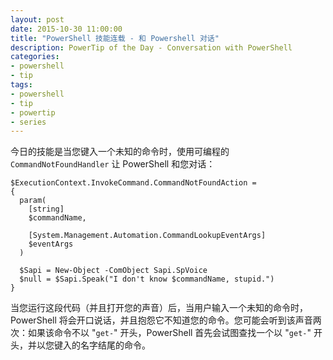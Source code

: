 ```yaml
---
layout: post
date: 2015-10-30 11:00:00
title: "PowerShell 技能连载 - 和 Powershell 对话"
description: PowerTip of the Day - Conversation with PowerShell
categories:
- powershell
- tip
tags:
- powershell
- tip
- powertip
- series
---
```

今日的技能是当您键入一个未知的命令时，使用可编程的 `CommandNotFoundHandler` 让 PowerShell 和您对话：

    $ExecutionContext.InvokeCommand.CommandNotFoundAction =
    {
      param(
        [string]
        $commandName,
    
        [System.Management.Automation.CommandLookupEventArgs]
        $eventArgs
      )
    
      $Sapi = New-Object -ComObject Sapi.SpVoice
      $null = $Sapi.Speak("I don't know $commandName, stupid.")
    }

当您运行这段代码（并且打开您的声音）后，当用户输入一个未知的命令时，PowerShell 将会开口说话，并且抱怨它不知道您的命令。您可能会听到该声音两次：如果该命令不以 "`get-`" 开头，PowerShell 首先会试图查找一个以 "`get-`" 开头，并以您键入的名字结尾的命令。

<!--本文国际来源：[Conversation with PowerShell](http://community.idera.com/powershell/powertips/b/tips/posts/conversation-with-powershell)-->
